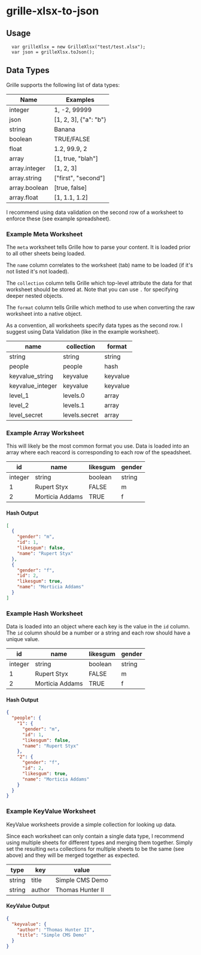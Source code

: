# grille-xlsx-to-json
## Usage
```
  var grilleXlsx = new GrilleXlsx("test/test.xlsx");
  var json = grilleXlsx.toJson();
```

## Data Types

Grille supports the following list of data types:

Name            | Examples
----------------|----------------------
integer         | 1, -2, 99999
json            | [1, 2, 3], {"a": "b"}
string          | Banana
boolean         | TRUE/FALSE
float           | 1.2, 99.9, 2
array           | [1, true, "blah"]
array.integer   | [1, 2, 3]
array.string    | ["first", "second"]
array.boolean   | [true, false]
array.float     | [1, 1.1, 1.2]

I recommend using data validation on the second row of a worksheet to enforce these (see example spreadsheet).

### Example Meta Worksheet

The `meta` worksheet tells Grille how to parse your content.
It is loaded prior to all other sheets being loaded.

The `name` column correlates to the worksheet (tab) name to be loaded (if it's not listed it's not loaded).

The `collection` column tells Grille which top-level attribute the data for that worksheet should be stored at. Note that you can use `.` for specifying deeper nested objects.

The `format` column tells Grille which method to use when converting the raw worksheet into a native object.

As a convention, all worksheets specify data types as the second row. I suggest using Data Validation (like in the example worksheet).

name                  | collection    | format
--------------------|---------------|---------
string              | string        | string
people              | people        | hash
keyvalue\_string    | keyvalue      | keyvalue
keyvalue\_integer   | keyvalue      | keyvalue
level\_1            | levels.0      | array
level\_2            | levels.1      | array
level\_secret       | levels.secret | array


### Example Array Worksheet

This will likely be the most common format you use.
Data is loaded into an array where each reacord is corresponding to each row of the speadsheet.


id      | name              | likesgum  | gender
--------|-------------------|-----------|------
integer | string            | boolean   | string
1       | Rupert Styx       | FALSE     | m
2       | Morticia Addams   | TRUE      | f

#### Hash Output

```json
[
  {
    "gender": "m",
    "id": 1,
    "likesgum": false,
    "name": "Rupert Styx"
  },
  {
    "gender": "f",
    "id": 2,
    "likesgum": true,
    "name": "Morticia Addams"
  }
]
```

### Example Hash Worksheet

Data is loaded into an object where each key is the value in the `id` column.
The `id` column should be a number or a string and each row should have a unique value.


id      | name              | likesgum  | gender
--------|-------------------|-----------|------
integer | string            | boolean   | string
1       | Rupert Styx       | FALSE     | m
2       | Morticia Addams   | TRUE      | f

#### Hash Output

```json
{
  "people": {
    "1": {
      "gender": "m",
      "id": 1,
      "likesgum": false,
      "name": "Rupert Styx"
    },
    "2": {
      "gender": "f",
      "id": 2,
      "likesgum": true,
      "name": "Morticia Addams"
    }
  }
}
```

### Example KeyValue Worksheet

KeyValue worksheets provide a simple collection for looking up data.

Since each worksheet can only contain a single data type, I recommend using multiple sheets for different types and merging them together.
Simply set the resulting `meta` collections for multiple sheets to be the same (see above) and they will be merged together as expected.

type    |  key    | value
--------|---------|-----------------
string  |  title  | Simple CMS Demo
string  |  author | Thomas Hunter II

#### KeyValue Output

```json
{
  "keyvalue": {
    "author": "Thomas Hunter II",
    "title": "Simple CMS Demo"
  }
}
```